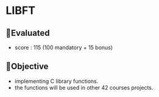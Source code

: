 # LIBFT
## :mag_right:Evaluated
+ score : 115 (100 mandatory + 15 bonus)
## :mag_right:Objective
+ implementing C library functions.
+ the functions will be used in other 42 courses projects.
